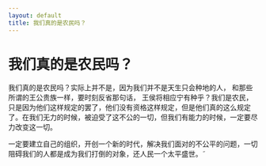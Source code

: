 ```yaml
---
layout: default
title: 我们真的是农民吗？
---
```


# 我们真的是农民吗？

我们真的是农民吗？实际上并不是，因为我们并不是天生只会种地的人， 和那些所谓的王公贵族一样，要时刻反省那句话， 王侯将相应宁有种乎？我们是农民，只是因为他们这样规定的罢了，他们没有资格这样规定，但是他们真的这么规定了。在我们无力的时候，被迫受了这不公的一切，但我们有能力的时候，一定要尽力改变这一切。

一定要建立自己的组织，开创一个新的时代，解决我们面对的不公平的问题，一切阻碍我们的人都是成为我们打倒的对象，还人民一个太平盛世。˜